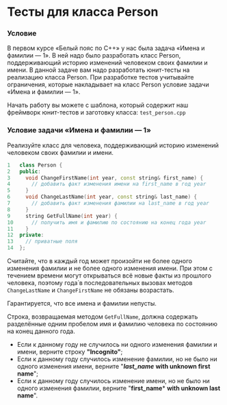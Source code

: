 # Тесты для класса Person

### Условие

В первом курсе «Белый пояс по С++» у нас была задача «Имена и фамилии — 1». В ней надо было разработать класс Person, поддерживающий историю изменений человеком своих фамилии и имени. В данной задаче вам надо разработать юнит-тесты на реализацию класса Person. При разработке тестов учитывайте ограничения, которые накладывает на класс Person условие задачи «Имена и фамилии — 1».

Начать работу вы можете с шаблона, который содержит наш фреймворк юнит-тестов и заготовку класса: `test_person.cpp`

### Условие задачи «Имена и фамилии — 1»

Реализуйте класс для человека, поддерживающий историю изменений человеком своих фамилии и имени.

```c++
1   class Person {
2   public:
3     void ChangeFirstName(int year, const string& first_name) {
4       // добавить факт изменения имени на first_name в год year
5     }
6     void ChangeLastName(int year, const string& last_name) {
7       // добавить факт изменения фамилии на last_name в год year
8     }
9     string GetFullName(int year) {
10      // получить имя и фамилию по состоянию на конец года year
11    }
12  private:
13    // приватные поля
14  };
```

Считайте, что в каждый год может произойти не более одного изменения фамилии и не более одного изменения имени. При этом с течением времени могут открываться всё новые факты из прошлого человека, поэтому года́ в последовательных вызовах методов `ChangeLastName` и `ChangeFirstName` не обязаны возрастать.

Гарантируется, что все имена и фамилии непусты.

Строка, возвращаемая методом `GetFullName`, должна содержать разделённые одним пробелом имя и фамилию человека по состоянию на конец данного года.

* Если к данному году не случилось ни одного изменения фамилии и имени, верните строку **"Incognito"**;
* Если к данному году случилось изменение фамилии, но не было ни одного изменения имени, верните "***last_name*** **with unknown first name**";
* Если к данному году случилось изменение имени, но не было ни одного изменения фамилии, верните "**first_name*** **with unknown last name**".